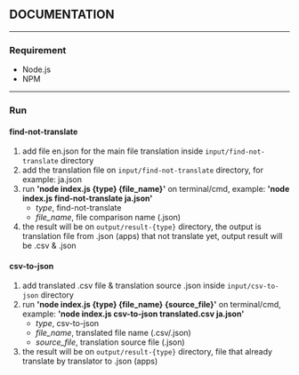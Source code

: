 ## DOCUMENTATION 
---
### Requirement
- Node.js
- NPM
 
---
### Run
#### find-not-translate
1. add file en.json for the main file translation inside `input/find-not-translate` directory
2. add the translation file on `input/find-not-translate` directory, for example: ja.json
3. run **'node index.js {type} {file_name}'** on terminal/cmd, example: **'node index.js find-not-translate ja.json'** 
    - *type*, find-not-translate
    - *file_name*, file comparison name (.json)
4. the result will be on `output/result-{type}` directory, the output is translation file from .json (apps) that not translate yet, output result will be .csv & .json

#### csv-to-json
1. add translated .csv file & translation source .json inside `input/csv-to-json` directory
2. run **'node index.js {type} {file_name} {source_file}'** on terminal/cmd, example: **'node index.js csv-to-json translated.csv ja.json'**
    - *type*, csv-to-json
    - *file_name*, translated file name (.csv/.json)
    - *source_file*, translation source file (.json)
3. the result will be on `output/result-{type}` directory, file that already translate by translator to .json (apps)
